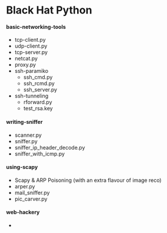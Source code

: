 # Black Hat Python


#### basic-networking-tools
- tcp-client.py
- udp-client.py
- tcp-server.py
- netcat.py
- proxy.py
- ssh-paramiko
    - ssh_cmd.py
    - ssh_rcmd.py
    - ssh_server.py
- ssh-tunneling
    - rforward.py
    - test_rsa.key

#### writing-sniffer
- scanner.py
- sniffer.py
- sniffer_ip_header_decode.py
- sniffer_with_icmp.py

#### using-scapy
- Scapy & ARP Poisoning (with an extra flavour of image reco)
- arper.py
- mail_sniffer.py
- pic_carver.py

#### web-hackery
- 